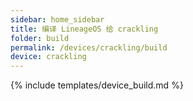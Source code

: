 ```yaml
---
sidebar: home_sidebar
title: 编译 LineageOS 给 crackling
folder: build
permalink: /devices/crackling/build
device: crackling
---
```

{% include templates/device_build.md %}
